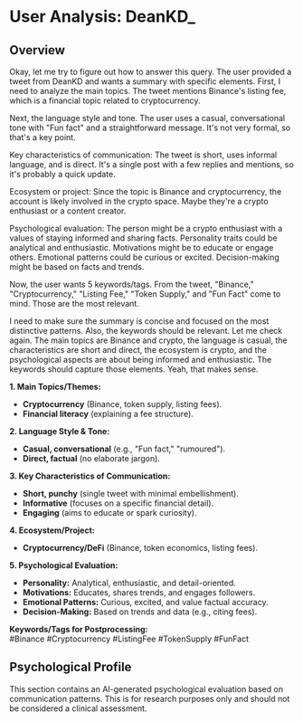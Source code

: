 # User Analysis: DeanKD_

## Overview

<think>
Okay, let me try to figure out how to answer this query. The user provided a tweet from DeanKD and wants a summary with specific elements. First, I need to analyze the main topics. The tweet mentions Binance's listing fee, which is a financial topic related to cryptocurrency. 

Next, the language style and tone. The user uses a casual, conversational tone with "Fun fact" and a straightforward message. It's not very formal, so that's a key point.

Key characteristics of communication: The tweet is short, uses informal language, and is direct. It's a single post with a few replies and mentions, so it's probably a quick update.

Ecosystem or project: Since the topic is Binance and cryptocurrency, the account is likely involved in the crypto space. Maybe they're a crypto enthusiast or a content creator.

Psychological evaluation: The person might be a crypto enthusiast with a values of staying informed and sharing facts. Personality traits could be analytical and enthusiastic. Motivations might be to educate or engage others. Emotional patterns could be curious or excited. Decision-making might be based on facts and trends.

Now, the user wants 5 keywords/tags. From the tweet, "Binance," "Cryptocurrency," "Listing Fee," "Token Supply," and "Fun Fact" come to mind. Those are the most relevant.

I need to make sure the summary is concise and focused on the most distinctive patterns. Also, the keywords should be relevant. Let me check again. The main topics are Binance and crypto, the language is casual, the characteristics are short and direct, the ecosystem is crypto, and the psychological aspects are about being informed and enthusiastic. The keywords should capture those elements. Yeah, that makes sense.
</think>

**1. Main Topics/Themes:**  
- **Cryptocurrency** (Binance, token supply, listing fees).  
- **Financial literacy** (explaining a fee structure).  

**2. Language Style & Tone:**  
- **Casual, conversational** (e.g., "Fun fact," "rumoured").  
- **Direct, factual** (no elaborate jargon).  

**3. Key Characteristics of Communication:**  
- **Short, punchy** (single tweet with minimal embellishment).  
- **Informative** (focuses on a specific financial detail).  
- **Engaging** (aims to educate or spark curiosity).  

**4. Ecosystem/Project:**  
- **Cryptocurrency/DeFi** (Binance, token economics, listing fees).  

**5. Psychological Evaluation:**  
- **Personality:** Analytical, enthusiastic, and detail-oriented.  
- **Motivations:** Educates, shares trends, and engages followers.  
- **Emotional Patterns:** Curious, excited, and value factual accuracy.  
- **Decision-Making:** Based on trends and data (e.g., citing fees).  

**Keywords/Tags for Postprocessing:**  
#Binance #Cryptocurrency #ListingFee #TokenSupply #FunFact

## Psychological Profile

This section contains an AI-generated psychological evaluation based on communication patterns. This is for research purposes only and should not be considered a clinical assessment.